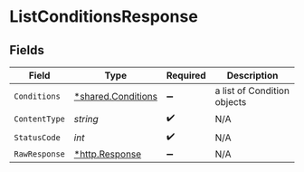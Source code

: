 # ListConditionsResponse


## Fields

| Field                                                   | Type                                                    | Required                                                | Description                                             |
| ------------------------------------------------------- | ------------------------------------------------------- | ------------------------------------------------------- | ------------------------------------------------------- |
| `Conditions`                                            | [*shared.Conditions](../../models/shared/conditions.md) | :heavy_minus_sign:                                      | a list of Condition objects                             |
| `ContentType`                                           | *string*                                                | :heavy_check_mark:                                      | N/A                                                     |
| `StatusCode`                                            | *int*                                                   | :heavy_check_mark:                                      | N/A                                                     |
| `RawResponse`                                           | [*http.Response](https://pkg.go.dev/net/http#Response)  | :heavy_minus_sign:                                      | N/A                                                     |